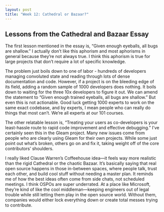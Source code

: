 ```yaml
---
layout: post
title: "Week 12: Cathedral or Bazaar?"
---
```



## Lessons from the Cathedral and Bazaar Essay
The first lesson mentioned in the essay is, “Given enough eyeballs, all bugs are shallow.” I actually don’t like this aphorism and most aphorisms in general because they’re not always true. I think this aphorism is true for large projects that don’t require a lot of specific knowledge.      
<!--more-->
The problem just boils down to one of labor - hundreds of developers managing convoluted state and reading through lots of dense documentation and code. However, if a project is on the bleeding edge of its field, adding a random sample of 1000 developers does nothing. It boils down to waiting for the three 10x developers to figure it out. We can amend the statement to “Given enough trained eyeballs, all bugs are shallow.” But even this is not actionable. Good luck getting 1000 experts to work on the same exact codebase, and by experts, I mean people who can really do things that most can’t. We’re all experts at our 101 courses.


The other relatable lesson is, “Treating your users as co-developers is your least-hassle route to rapid code improvement and effective debugging.” I’ve certainly seen this in the Gleam project. Many new issues come from people who are clearly using Gleam for their own projects. While some just point out what’s broken, others go on and fix it, taking weight off of the core contributors’ shoulders. 


I really liked Clause Warren’s Coffeehouse idea—it feels way more realistic than the rigid Cathedral or the chaotic Bazaar. It’s basically saying that real open source happens in those in-between spaces, where people talk, trust each other, and build cool stuff without needing a master plan. It reminds me of how the best ideas often come from side chats, not scheduled meetings. I think OSPOs are super underrated. At a place like Microsoft, they’re kind of like the cool middleman—keeping engineers out of legal trouble while still letting them play in the open source world. Without them, companies would either lock everything down or create total messes trying to contribute.
